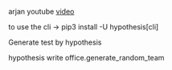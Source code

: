 arjan youtube [video](https://www.youtube.com/watch?v=mkgd9iOiICc&t=1134s)

to use the cli -> pip3 install -U hypothesis[cli]
 
Generate test by hypothesis

hypothesis write  office.generate_random_team
